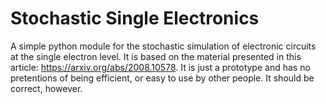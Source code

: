 # Stochastic Single Electronics

A simple python module for the stochastic simulation of electronic circuits at the single electron level.
It is based on the material presented in this article: https://arxiv.org/abs/2008.10578.
It is just a prototype and has no pretentions of being efficient, or easy to use by other people. It should be correct, however.
